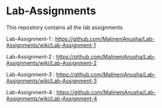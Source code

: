 # Lab-Assignments
This repository contains all the lab assignments

Lab-Assignment-1 : https://github.com/MalineniAnusha/Lab-Assignments/wiki/Lab-Assignment-1

Lab-Assignment-2 : https://github.com/MalineniAnusha/Lab-Assignments/wiki/Lab-Assignment-2

Lab-Assignment-3 : https://github.com/MalineniAnusha/Lab-Assignments/wiki/Lab-Assignment-3

Lab-Assignment-4 : https://github.com/MalineniAnusha/Lab-Assignments/wiki/Lab-Assignment-4
